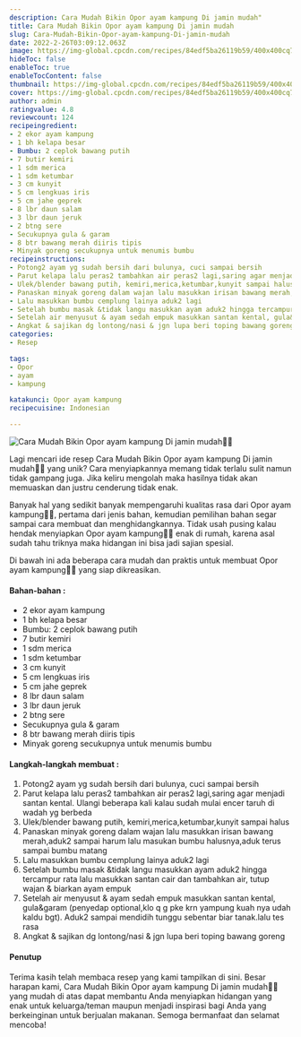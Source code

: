 ```yaml
---
description: Cara Mudah Bikin Opor ayam kampung Di jamin mudah"
title: Cara Mudah Bikin Opor ayam kampung Di jamin mudah
slug: Cara-Mudah-Bikin-Opor-ayam-kampung-Di-jamin-mudah
date: 2022-2-26T03:09:12.063Z
image: https://img-global.cpcdn.com/recipes/84edf5ba26119b59/400x400cq70/photo.jpg
hideToc: false
enableToc: true
enableTocContent: false
thumbnail: https://img-global.cpcdn.com/recipes/84edf5ba26119b59/400x400cq70/photo.jpg
cover: https://img-global.cpcdn.com/recipes/84edf5ba26119b59/400x400cq70/photo.jpg
author: admin
ratingvalue: 4.8
reviewcount: 124
recipeingredient:
- 2 ekor ayam kampung
- 1 bh kelapa besar
- Bumbu: 2 ceplok bawang putih
- 7 butir kemiri
- 1 sdm merica
- 1 sdm ketumbar
- 3 cm kunyit
- 5 cm lengkuas iris
- 5 cm jahe geprek
- 8 lbr daun salam
- 3 lbr daun jeruk
- 2 btng sere
- Secukupnya gula & garam
- 8 btr bawang merah diiris tipis
- Minyak goreng secukupnya untuk menumis bumbu
recipeinstructions:
- Potong2 ayam yg sudah bersih dari bulunya, cuci sampai bersih
- Parut kelapa lalu peras2 tambahkan air peras2 lagi,saring agar menjadi santan kental. Ulangi beberapa kali kalau sudah mulai encer taruh di wadah yg berbeda
- Ulek/blender bawang putih, kemiri,merica,ketumbar,kunyit sampai halus
- Panaskan minyak goreng dalam wajan lalu masukkan irisan bawang merah,aduk2 sampai harum lalu masukan bumbu halusnya,aduk terus sampai bumbu matang
- Lalu masukkan bumbu cemplung lainya aduk2 lagi
- Setelah bumbu masak &tidak langu masukkan ayam aduk2 hingga tercampur rata lalu masukkan santan cair dan tambahkan air, tutup wajan & biarkan ayam empuk
- Setelah air menyusut & ayam sedah empuk masukkan santan kental, gula&garam (penyedap optional,klo q g pke krn yampung kuah nya udah kaldu bgt). Aduk2 sampai mendidih tunggu sebentar biar tanak.lalu tes rasa
- Angkat & sajikan dg lontong/nasi & jgn lupa beri toping bawang goreng
categories:
- Resep

tags:
- Opor
- ayam
- kampung

katakunci: Opor ayam kampung
recipecuisine: Indonesian

---
```


![Cara Mudah Bikin Opor ayam kampung Di jamin mudah👩‍🍳](https://img-global.cpcdn.com/recipes/84edf5ba26119b59/400x400cq70/photo.jpg)

Lagi mencari ide resep Cara Mudah Bikin Opor ayam kampung Di jamin mudah👩‍🍳 yang unik? Cara menyiapkannya memang tidak terlalu sulit namun tidak gampang juga. Jika keliru mengolah maka hasilnya tidak akan memuaskan dan justru cenderung tidak enak.

Banyak hal yang sedikit banyak mempengaruhi kualitas rasa dari Opor ayam kampung👩‍🍳, pertama dari jenis bahan, kemudian pemilihan bahan segar sampai cara membuat dan menghidangkannya. Tidak usah pusing kalau hendak menyiapkan Opor ayam kampung👩‍🍳 enak di rumah, karena asal sudah tahu triknya maka hidangan ini bisa jadi sajian spesial.

Di bawah ini ada beberapa cara mudah dan praktis untuk membuat Opor ayam kampung👩‍🍳 yang siap dikreasikan.

<!--inarticleads1-->

#### Bahan-bahan :

- 2 ekor ayam kampung
- 1 bh kelapa besar
- Bumbu: 2 ceplok bawang putih
- 7 butir kemiri
- 1 sdm merica
- 1 sdm ketumbar
- 3 cm kunyit
- 5 cm lengkuas iris
- 5 cm jahe geprek
- 8 lbr daun salam
- 3 lbr daun jeruk
- 2 btng sere
- Secukupnya gula & garam
- 8 btr bawang merah diiris tipis
- Minyak goreng secukupnya untuk menumis bumbu

<!--inarticleads2-->

#### Langkah-langkah membuat :

1. Potong2 ayam yg sudah bersih dari bulunya, cuci sampai bersih
1. Parut kelapa lalu peras2 tambahkan air peras2 lagi,saring agar menjadi santan kental. Ulangi beberapa kali kalau sudah mulai encer taruh di wadah yg berbeda
1. Ulek/blender bawang putih, kemiri,merica,ketumbar,kunyit sampai halus
1. Panaskan minyak goreng dalam wajan lalu masukkan irisan bawang merah,aduk2 sampai harum lalu masukan bumbu halusnya,aduk terus sampai bumbu matang
1. Lalu masukkan bumbu cemplung lainya aduk2 lagi
1. Setelah bumbu masak &tidak langu masukkan ayam aduk2 hingga tercampur rata lalu masukkan santan cair dan tambahkan air, tutup wajan & biarkan ayam empuk
1. Setelah air menyusut & ayam sedah empuk masukkan santan kental, gula&garam (penyedap optional,klo q g pke krn yampung kuah nya udah kaldu bgt). Aduk2 sampai mendidih tunggu sebentar biar tanak.lalu tes rasa
1. Angkat & sajikan dg lontong/nasi & jgn lupa beri toping bawang goreng

#### Penutup

Terima kasih telah membaca resep yang kami tampilkan di sini. Besar harapan kami, Cara Mudah Bikin Opor ayam kampung Di jamin mudah👩‍🍳 yang mudah di atas dapat membantu Anda menyiapkan hidangan yang enak untuk keluarga/teman maupun menjadi inspirasi bagi Anda yang berkeinginan untuk berjualan makanan. Semoga bermanfaat dan selamat mencoba!